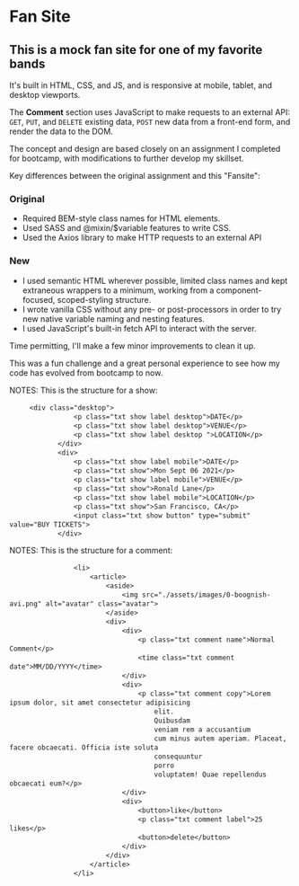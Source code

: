# Fan Site

## This is a mock fan site for one of my favorite bands

It's built in HTML, CSS, and JS, and is responsive at mobile, tablet, and desktop viewports.

The **Comment** section uses JavaScript to make requests to an external API: `GET`, `PUT`, and `DELETE` existing data, `POST` new data from a front-end form, and render the data to the DOM.

The concept and design are based closely on an assignment I completed for bootcamp, with modifications to further develop my skillset.

Key differences between the original assignment and this "Fansite":

### Original

- Required BEM-style class names for HTML elements.
- Used SASS and @mixin/$variable features to write CSS.
- Used the Axios library to make HTTP requests to an external API

### New

- I used semantic HTML wherever possible, limited class names and kept extraneous wrappers to a minimum, working from a component-focused, scoped-styling structure.
- I wrote vanilla CSS without any pre- or post-processors in order to try new native variable naming and nesting features.
- I used JavaScript's built-in fetch API to interact with the server.

Time permitting, I'll make a few minor improvements to clean it up.

This was a fun challenge and a great personal experience to see how my code has evolved from bootcamp to now.

NOTES: This is the structure for a show:

         <div class="desktop">
                    <p class="txt show label desktop">DATE</p>
                    <p class="txt show label desktop">VENUE</p>
                    <p class="txt show label desktop ">LOCATION</p>
                </div>
                <div>
                    <p class="txt show label mobile">DATE</p>
                    <p class="txt show">Mon Sept 06 2021</p>
                    <p class="txt show label mobile">VENUE</p>
                    <p class="txt show">Ronald Lane</p>
                    <p class="txt show label mobile">LOCATION</p>
                    <p class="txt show">San Francisco, CA</p>
                    <input class="txt show button" type="submit" value="BUY TICKETS">
                </div>

NOTES: This is the structure for a comment:

                    <li>
                        <article>
                            <aside>
                                <img src="./assets/images/0-boognish-avi.png" alt="avatar" class="avatar">
                            </aside>
                            <div>
                                <div>
                                    <p class="txt comment name">Normal Comment</p>
                                    <time class="txt comment date">MM/DD/YYYY</time>
                                </div>
                                <div>
                                    <p class="txt comment copy">Lorem ipsum dolor, sit amet consectetur adipisicing
                                        elit.
                                        Quibusdam
                                        veniam rem a accusantium
                                        cum minus autem aperiam. Placeat, facere obcaecati. Officia iste soluta
                                        consequuntur
                                        porro
                                        voluptatem! Quae repellendus obcaecati eum?</p>
                                </div>
                                <div>
                                    <button>like</button>
                                    <p class="txt comment label">25 likes</p>
                                    <button>delete</button>
                                </div>
                            </div>
                        </article>
                    </li>
